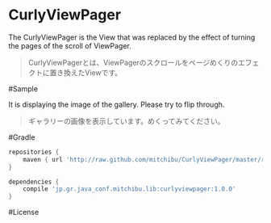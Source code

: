 # CurlyViewPager

The CurlyViewPager is the View that was replaced by the effect of turning the pages of the scroll of ViewPager.
>CurlyViewPagerとは、ViewPagerのスクロールをページめくりのエフェクトに置き換えたViewです。

#Sample

It is displaying the image of the gallery. Please try to flip through.
>ギャラリーの画像を表示しています。めくってみてください。

#Gradle
```groovy
repositories {
    maven { url 'http://raw.github.com/mitchibu/CurlyViewPager/master/repository/' }
}

dependencies {
    compile 'jp.gr.java_conf.mitchibu.lib:curlyviewpager:1.0.0'
}
```

#License
